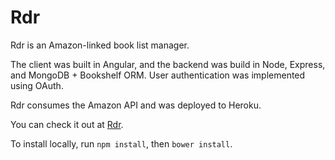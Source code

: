 Rdr
====================

Rdr is an Amazon-linked book list manager.

The client was built in Angular, and the backend was build in Node, Express, and MongoDB + Bookshelf ORM. User authentication was implemented using OAuth.

Rdr consumes the Amazon API and was deployed to Heroku.

You can check it out at [Rdr](http://rdr2.herokuapp.com).

To install locally, run `npm install`, then `bower install`.
